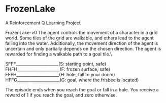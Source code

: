 # FrozenLake
A Reinforcement Q Learning Project


FrozenLake-v0
The agent controls the movement of a character in a grid world. Some tiles of the grid are walkable, and others lead to the agent falling into the water. Additionally, the movement direction of the agent is uncertain and only partially depends on the chosen direction. The agent is rewarded for finding a walkable path to a goal tile.\

SFFF_____________________(S: starting point, safe)\
FHFH_____________________(F: frozen surface, safe)\
FFFH_____________________(H: hole, fall to your doom)\
HFFG_____________________(G: goal, where the frisbee is located)

The episode ends when you reach the goal or fall in a hole. You receive a reward of 1 if you reach the goal, and zero otherwise.
